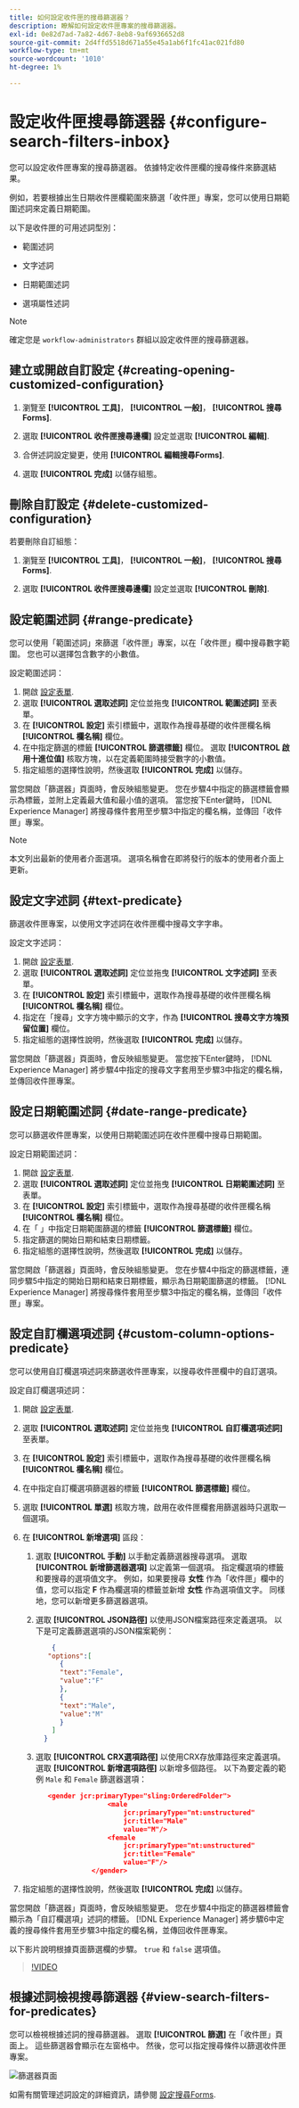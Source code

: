 ```yaml
---
title: 如何設定收件匣的搜尋篩選器？
description: 瞭解如何設定收件匣專案的搜尋篩選器。
exl-id: 0e82d7ad-7a82-4d67-8eb8-9af6936652d8
source-git-commit: 2d4ffd5518d671a55e45a1ab6f1fc41ac021fd80
workflow-type: tm+mt
source-wordcount: '1010'
ht-degree: 1%

---
```


# 設定收件匣搜尋篩選器 {#configure-search-filters-inbox}

您可以設定收件匣專案的搜尋篩選器。 依據特定收件匣欄的搜尋條件來篩選結果。

例如，若要根據出生日期收件匣欄範圍來篩選「收件匣」專案，您可以使用日期範圍述詞來定義日期範圍。

以下是收件匣的可用述詞型別：

* 範圍述詞

* 文字述詞

* 日期範圍述詞

* 選項屬性述詞

>[!NOTE]
>
>確定您是 `workflow-administrators` 群組以設定收件匣的搜尋篩選器。

## 建立或開啟自訂設定 {#creating-opening-customized-configuration}

1. 瀏覽至 **[!UICONTROL 工具]**， **[!UICONTROL 一般]**， **[!UICONTROL 搜尋Forms]**.

1. 選取 **[!UICONTROL 收件匣搜尋邊欄]** 設定並選取 **[!UICONTROL 編輯]**.
1. 合併述詞設定變更，使用 **[!UICONTROL 編輯搜尋Forms]**.
1. 選取 **[!UICONTROL 完成]** 以儲存組態。

## 刪除自訂設定 {#delete-customized-configuration}

若要刪除自訂組態：

1. 瀏覽至 **[!UICONTROL 工具]**， **[!UICONTROL 一般]**， **[!UICONTROL 搜尋Forms]**.

1. 選取 **[!UICONTROL 收件匣搜尋邊欄]** 設定並選取 **[!UICONTROL 刪除]**.

## 設定範圍述詞 {#range-predicate}

您可以使用「範圍述詞」來篩選「收件匣」專案，以在「收件匣」欄中搜尋數字範圍。 您也可以選擇包含數字的小數值。

設定範圍述詞：

1. 開啟 [設定表單](#creating-opening-customized-configuration).
1. 選取 **[!UICONTROL 選取述詞]** 定位並拖曳 **[!UICONTROL 範圍述詞]** 至表單。
1. 在 **[!UICONTROL 設定]** 索引標籤中，選取作為搜尋基礎的收件匣欄名稱 **[!UICONTROL 欄名稱]** 欄位。
1. 在中指定篩選的標籤 **[!UICONTROL 篩選標籤]** 欄位。 選取 **[!UICONTROL 啟用十進位值]** 核取方塊，以在定義範圍時接受數字的小數值。
1. 指定組態的選擇性說明，然後選取 **[!UICONTROL 完成]** 以儲存。

當您開啟「篩選器」頁面時，會反映組態變更。 您在步驟4中指定的篩選標籤會顯示為標籤，並附上定義最大值和最小值的選項。 當您按下Enter鍵時， [!DNL Experience Manager] 將搜尋條件套用至步驟3中指定的欄名稱，並傳回「收件匣」專案。

>[!NOTE]
>
>本文列出最新的使用者介面選項。 選項名稱會在即將發行的版本的使用者介面上更新。

## 設定文字述詞 {#text-predicate}

篩選收件匣專案，以使用文字述詞在收件匣欄中搜尋文字字串。

設定文字述詞：

1. 開啟 [設定表單](#creating-opening-customized-configuration).
1. 選取 **[!UICONTROL 選取述詞]** 定位並拖曳 **[!UICONTROL 文字述詞]** 至表單。
1. 在 **[!UICONTROL 設定]** 索引標籤中，選取作為搜尋基礎的收件匣欄名稱 **[!UICONTROL 欄名稱]** 欄位。
1. 指定在「搜尋」文字方塊中顯示的文字，作為 **[!UICONTROL 搜尋文字方塊預留位置]** 欄位。
1. 指定組態的選擇性說明，然後選取 **[!UICONTROL 完成]** 以儲存。

當您開啟「篩選器」頁面時，會反映組態變更。 當您按下Enter鍵時， [!DNL Experience Manager] 將步驟4中指定的搜尋文字套用至步驟3中指定的欄名稱，並傳回收件匣專案。

## 設定日期範圍述詞 {#date-range-predicate}

您可以篩選收件匣專案，以使用日期範圍述詞在收件匣欄中搜尋日期範圍。

設定日期範圍述詞：

1. 開啟 [設定表單](#creating-opening-customized-configuration).
1. 選取 **[!UICONTROL 選取述詞]** 定位並拖曳 **[!UICONTROL 日期範圍述詞]** 至表單。
1. 在 **[!UICONTROL 設定]** 索引標籤中，選取作為搜尋基礎的收件匣欄名稱 **[!UICONTROL 欄名稱]** 欄位。
1. 在「 」中指定日期範圍篩選的標籤 **[!UICONTROL 篩選標籤]** 欄位。
1. 指定篩選的開始日期和結束日期標籤。
1. 指定組態的選擇性說明，然後選取 **[!UICONTROL 完成]** 以儲存。

當您開啟「篩選器」頁面時，會反映組態變更。 您在步驟4中指定的篩選標籤，連同步驟5中指定的開始日期和結束日期標籤，顯示為日期範圍篩選的標籤。 [!DNL Experience Manager] 將搜尋條件套用至步驟3中指定的欄名稱，並傳回「收件匣」專案。

## 設定自訂欄選項述詞 {#custom-column-options-predicate}

您可以使用自訂欄選項述詞來篩選收件匣專案，以搜尋收件匣欄中的自訂選項。

設定自訂欄選項述詞：

1. 開啟 [設定表單](#creating-opening-customized-configuration).
1. 選取 **[!UICONTROL 選取述詞]** 定位並拖曳 **[!UICONTROL 自訂欄選項述詞]** 至表單。
1. 在 **[!UICONTROL 設定]** 索引標籤中，選取作為搜尋基礎的收件匣欄名稱 **[!UICONTROL 欄名稱]** 欄位。
1. 在中指定自訂欄選項篩選器的標籤 **[!UICONTROL 篩選標籤]** 欄位。
1. 選取 **[!UICONTROL 單選]** 核取方塊，啟用在收件匣欄套用篩選器時只選取一個選項。
1. 在 **[!UICONTROL 新增選項]** 區段：
   1. 選取 **[!UICONTROL 手動]** 以手動定義篩選器搜尋選項。 選取 **[!UICONTROL 新增篩選器選項]** 以定義第一個選項。 指定欄選項的標籤和要搜尋的選項值文字。 例如，如果要搜尋 **女性** 作為「收件匣」欄中的值，您可以指定 **F** 作為欄選項的標籤並新增 **女性** 作為選項值文字。 同樣地，您可以新增更多篩選器選項。
   1. 選取 **[!UICONTROL JSON路徑]** 以使用JSON檔案路徑來定義選項。 以下是可定義篩選選項的JSON檔案範例：

      ```JSON
          {
         "options":[
            {
            "text":"Female",
            "value":"F"
            },
            {
            "text":"Male",
            "value":"M"
            }
          ]
        }
      ```

   1. 選取 **[!UICONTROL CRX選項路徑]** 以使用CRX存放庫路徑來定義選項。 選取 **[!UICONTROL 新增選項路徑]** 以新增多個路徑。 以下為要定義的範例 `Male` 和 `Female` 篩選器選項：

      ```JSON
         <gender jcr:primaryType="sling:OrderedFolder">
                        <male
                            jcr:primaryType="nt:unstructured"
                            jcr:title="Male"
                            value="M"/>
                        <female
                            jcr:primaryType="nt:unstructured"
                            jcr:title="Female"
                            value="F"/>
                    </gender>
      ```

1. 指定組態的選擇性說明，然後選取 **[!UICONTROL 完成]** 以儲存。

當您開啟「篩選器」頁面時，會反映組態變更。 您在步驟4中指定的篩選器標籤會顯示為「自訂欄選項」述詞的標籤。 [!DNL Experience Manager] 將步驟6中定義的搜尋條件套用至步驟3中指定的欄名稱，並傳回收件匣專案。

以下影片說明根據頁面篩選欄的步驟。 `true` 和 `false` 選項值。

>[!VIDEO](https://video.tv.adobe.com/v/335679)

## 根據述詞檢視搜尋篩選器 {#view-search-filters-for-predicates}

您可以檢視根據述詞的搜尋篩選器。 選取 **[!UICONTROL 篩選]** 在「收件匣」頁面上。 這些篩選器會顯示在左窗格中。 然後，您可以指定搜尋條件以篩選收件匣專案。

![篩選器頁面](assets/apply-filters.png)

如需有關管理述詞設定的詳細資訊，請參閱 [設定搜尋Forms](search-forms.md).
